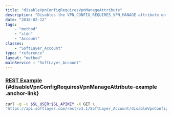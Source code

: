 ```yaml
---
title: "disableVpnConfigRequiresVpnManageAttribute"
description: "Disables the VPN_CONFIG_REQUIRES_VPN_MANAGE attribute on the account. If the attribute does not exist for the account, it will be created and set to false. "
date: "2018-02-12"
tags:
    - "method"
    - "sldn"
    - "Account"
classes:
    - "SoftLayer_Account"
type: "reference"
layout: "method"
mainService : "SoftLayer_Account"
---
```


### [REST Example](#disableVpnConfigRequiresVpnManageAttribute-example) <a href="/article/rest/"><i class="fas fa-question"></i></a> {#disableVpnConfigRequiresVpnManageAttribute-example .anchor-link} 
```bash
curl -g -u $SL_USER:$SL_APIKEY -X GET \
'https://api.softlayer.com/rest/v3.1/SoftLayer_Account/disableVpnConfigRequiresVpnManageAttribute'
```
